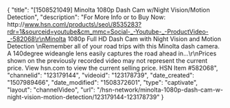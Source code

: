 {
    "title": "[1508521049] Minolta 1080p Dash Cam w\/Night Vision\/Motion Detection",
    "description": "For More Info or to Buy Now: http:\/\/www.hsn.com\/products\/seo\/8535283?rdr=1&sourceid=youtube&cm_mmc=Social-_-Youtube-_-ProductVideo-_-582068\r\nMinolta 1080p Full HD Dash Cam with Night Vision and Motion Detection  \nRemember all of your road trips with this Minolta dash camera. A 140degree wideangle lens easily captures the road ahead in...\r\nPrices shown on the previously recorded video may not represent the current price.  View hsn.com to view the current selling price. HSN Item #582068",
    "channelid": "123179144",
    "videoid": "123178739",
    "date_created": "1507989466",
    "date_modified": "1508372601",
    "type": "captivate",
    "layout": "channelVideo",
    "url": "\/hsn-network\/minolta-1080p-dash-cam-w-night-vision-motion-detection\/123179144-123178739"
}